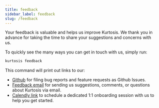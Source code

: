 ```yaml
---
title: feedback
sidebar_label: feedback
slug: /feedback
---
```


Your feedback is valuable and helps us improve Kurtosis. We thank you in advance for taking the time to share your suggestions and concerns with us.

To quickly see the many ways you can get in touch with us, simply run:
```bash
kurtosis feedback
```

This command will print out links to our:
- [Github](https://github.com/kurtosis-tech/kurtosis/issues/new/choose) for filing bug reports and feature requests as Github Issues.
- [Feedback email](mailto:feedback@kurtosistech.com) for sending us suggestions, comments, or questions about Kurtosis via email.
- [Calendly link](https://calendly.com/d/zgt-f2c-66p/kurtosis-onboarding) to schedule a dedicated 1:1 onboarding session with us to help you get started.
